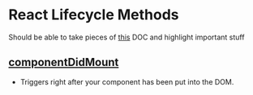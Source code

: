 # React Lifecycle Methods

Should be able to take pieces of [this](https://reactjs.org/docs/react-component.html) DOC and highlight important stuff

## [componentDidMount](https://reactjs.org/docs/react-component.html#componentdidmount)
- Triggers right after your component has been put into the DOM.
